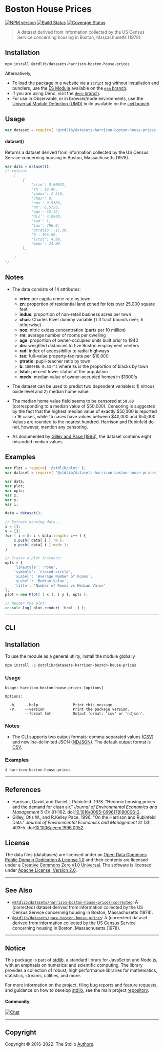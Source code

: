 <!--

@license Apache-2.0

Copyright (c) 2018 The Stdlib Authors.

Licensed under the Apache License, Version 2.0 (the "License");
you may not use this file except in compliance with the License.
You may obtain a copy of the License at

   http://www.apache.org/licenses/LICENSE-2.0

Unless required by applicable law or agreed to in writing, software
distributed under the License is distributed on an "AS IS" BASIS,
WITHOUT WARRANTIES OR CONDITIONS OF ANY KIND, either express or implied.
See the License for the specific language governing permissions and
limitations under the License.

-->

# Boston House Prices

[![NPM version][npm-image]][npm-url] [![Build Status][test-image]][test-url] [![Coverage Status][coverage-image]][coverage-url] <!-- [![dependencies][dependencies-image]][dependencies-url] -->

> A dataset derived from information collected by the US Census Service concerning housing in Boston, Massachusetts (1978).

<section class="installation">

## Installation

```bash
npm install @stdlib/datasets-harrison-boston-house-prices
```

Alternatively,

-   To load the package in a website via a `script` tag without installation and bundlers, use the [ES Module][es-module] available on the [`esm` branch][esm-url].
-   If you are using Deno, visit the [`deno` branch][deno-url].
-   For use in Observable, or in browser/node environments, use the [Universal Module Definition (UMD)][umd] build available on the [`umd` branch][umd-url].

</section>

<section class="usage">

## Usage

```javascript
var dataset = require( '@stdlib/datasets-harrison-boston-house-prices' );
```

#### dataset()

Returns a dataset derived from information collected by the US Census Service concerning housing in Boston, Massachusetts (1978).

```javascript
var data = dataset();
/* returns
    [
        {
            'crim': 0.00632,
            'zn': 18.00,
            'indus': 2.310,
            'chas': 0,
            'nox': 0.5380,
            'rm': 6.5750,
            'age': 65.20,
            'dis': 4.0900,
            'rad': 1,
            'tax': 296.0,
            'ptratio': 15.30,
            'b': 396.90,
            'lstat': 4.98,
            'medv': 24.00
        },
        ...
    ]
*/
```

</section>

<!-- /.usage -->

<section class="notes">

## Notes

-   The data consists of 14 attributes:

    -   **crim**: per capita crime rate by town
    -   **zn**: proportion of residential land zoned for lots over 25,000 square feet
    -   **indus**: proportion of non-retail business acres per town
    -   **chas**: Charles River dummy variable (`1` if tract bounds river; `0` otherwise)
    -   **nox**: nitric oxides concentration (parts per 10 million)
    -   **rm**: average number of rooms per dwelling
    -   **age**: proportion of owner-occupied units built prior to 1940
    -   **dis**: weighted distances to five Boston employment centers
    -   **rad**: index of accessibility to radial highways
    -   **tax**: full-value property-tax rate per $10,000
    -   **ptratio**: pupil-teacher ratio by town
    -   **b**: `1000(Bk-0.63)^2` where `Bk` is the proportion of blacks by town
    -   **lstat**: percent lower status of the population
    -   **medv**: median value of owner-occupied homes in $1000's

-   The dataset can be used to predict two dependent variables: 1) nitrous oxide level and 2) median home value.

-   The median home value field seems to be censored at `50.00` (corresponding to a median value of $50,000). Censoring is suggested by the fact that the highest median value of exactly $50,000 is reported in 16 cases, while 15 cases have values between $40,000 and $50,000. Values are rounded to the nearest hundred. Harrison and Rubinfeld do not, however, mention any censoring.

-   As documented by [Gilley and Pace (1996)][@gilley:1996a], the dataset contains eight miscoded median values.

</section>

<!-- /.notes -->

<section class="examples">

## Examples

<!-- eslint no-undef: "error" -->

```javascript
var Plot = require( '@stdlib/plot' );
var dataset = require( '@stdlib/datasets-harrison-boston-house-prices' );

var data;
var plot;
var opts;
var x;
var y;
var i;

data = dataset();

// Extract housing data...
x = [];
y = [];
for ( i = 0; i < data.length; i++ ) {
    x.push( data[ i ].rm );
    y.push( data[ i ].medv );
}

// Create a plot instance:
opts = {
    'lineStyle': 'none',
    'symbols': 'closed-circle',
    'xLabel': 'Average Number of Rooms',
    'yLabel': 'Median Value',
    'title': 'Number of Rooms vs Median Value'
};
plot = new Plot( [ x ], [ y ], opts );

// Render the plot:
console.log( plot.render( 'html' ) );
```

</section>

<!-- /.examples -->

* * *

<section class="cli">

## CLI

<section class="installation">

## Installation

To use the module as a general utility, install the module globally

```bash
npm install -g @stdlib/datasets-harrison-boston-house-prices
```

</section>

<!-- CLI usage documentation. -->

<section class="usage">

### Usage

```text
Usage: harrison-boston-house-prices [options]

Options:

  -h,    --help                Print this message.
  -V,    --version             Print the package version.
         --format fmt          Output format: 'csv' or 'ndjson'.
```

</section>

<!-- /.usage -->

<section class="notes">

### Notes

-   The CLI supports two output formats: comma-separated values ([CSV][csv]) and newline-delimited JSON ([NDJSON][ndjson]). The default output format is [CSV][csv].

</section>

<!-- /.notes -->

<section class="examples">

### Examples

```bash
$ harrison-boston-house-prices
```

</section>

<!-- /.examples -->

</section>

<!-- /.cli -->

* * *

<section class="references">

## References

-   Harrison, David, and Daniel L Rubinfeld. 1978. "Hedonic housing prices and the demand for clean air." _Journal of Environmental Economics and Management_ 5 (1): 81–102. doi:[10.1016/0095-0696(78)90006-2][@harrison:1978a].
-   Gilley, Otis W., and R.Kelley Pace. 1996. "On the Harrison and Rubinfeld Data." _Journal of Environmental Economics and Management_ 31 (3): 403–5. doi:[10.1006/jeem.1996.0052][@gilley:1996a].

</section>

<!-- /.references -->

<!-- <license> -->

## License

The data files (databases) are licensed under an [Open Data Commons Public Domain Dedication & License 1.0][pddl-1.0] and their contents are licensed under a [Creative Commons Zero v1.0 Universal][cc0]. The software is licensed under [Apache License, Version 2.0][apache-license].

<!-- </license> -->

<!-- Section for related `stdlib` packages. Do not manually edit this section, as it is automatically populated. -->

<section class="related">

* * *

## See Also

-   <span class="package-name">[`@stdlib/datasets/harrison-boston-house-prices-corrected`][@stdlib/datasets/harrison-boston-house-prices-corrected]</span><span class="delimiter">: </span><span class="description">A (corrected) dataset derived from information collected by the US Census Service concerning housing in Boston, Massachusetts (1978).</span>
-   <span class="package-name">[`@stdlib/datasets/pace-boston-house-prices`][@stdlib/datasets/pace-boston-house-prices]</span><span class="delimiter">: </span><span class="description">A (corrected) dataset derived from information collected by the US Census Service concerning housing in Boston, Massachusetts (1978).</span>

</section>

<!-- /.related -->

<!-- Section for all links. Make sure to keep an empty line after the `section` element and another before the `/section` close. -->


<section class="main-repo" >

* * *

## Notice

This package is part of [stdlib][stdlib], a standard library for JavaScript and Node.js, with an emphasis on numerical and scientific computing. The library provides a collection of robust, high performance libraries for mathematics, statistics, streams, utilities, and more.

For more information on the project, filing bug reports and feature requests, and guidance on how to develop [stdlib][stdlib], see the main project [repository][stdlib].

#### Community

[![Chat][chat-image]][chat-url]

---

## Copyright

Copyright &copy; 2016-2022. The Stdlib [Authors][stdlib-authors].

</section>

<!-- /.stdlib -->

<!-- Section for all links. Make sure to keep an empty line after the `section` element and another before the `/section` close. -->

<section class="links">

[npm-image]: http://img.shields.io/npm/v/@stdlib/datasets-harrison-boston-house-prices.svg
[npm-url]: https://npmjs.org/package/@stdlib/datasets-harrison-boston-house-prices

[test-image]: https://github.com/stdlib-js/datasets-harrison-boston-house-prices/actions/workflows/test.yml/badge.svg
[test-url]: https://github.com/stdlib-js/datasets-harrison-boston-house-prices/actions/workflows/test.yml

[coverage-image]: https://img.shields.io/codecov/c/github/stdlib-js/datasets-harrison-boston-house-prices/main.svg
[coverage-url]: https://codecov.io/github/stdlib-js/datasets-harrison-boston-house-prices?branch=main

<!--

[dependencies-image]: https://img.shields.io/david/stdlib-js/datasets-harrison-boston-house-prices.svg
[dependencies-url]: https://david-dm.org/stdlib-js/datasets-harrison-boston-house-prices/main

-->

[umd]: https://github.com/umdjs/umd
[es-module]: https://developer.mozilla.org/en-US/docs/Web/JavaScript/Guide/Modules

[deno-url]: https://github.com/stdlib-js/datasets-harrison-boston-house-prices/tree/deno
[umd-url]: https://github.com/stdlib-js/datasets-harrison-boston-house-prices/tree/umd
[esm-url]: https://github.com/stdlib-js/datasets-harrison-boston-house-prices/tree/esm

[chat-image]: https://img.shields.io/gitter/room/stdlib-js/stdlib.svg
[chat-url]: https://gitter.im/stdlib-js/stdlib/

[stdlib]: https://github.com/stdlib-js/stdlib

[stdlib-authors]: https://github.com/stdlib-js/stdlib/graphs/contributors

[@harrison:1978a]: https://doi.org/10.1016/0095-0696%2878%2990006-2

[@gilley:1996a]: https://doi.org/10.1006/jeem.1996.0052

[csv]: https://tools.ietf.org/html/rfc4180

[ndjson]: http://specs.frictionlessdata.io/ndjson/

[pddl-1.0]: http://opendatacommons.org/licenses/pddl/1.0/

[cc0]: https://creativecommons.org/publicdomain/zero/1.0

[apache-license]: https://www.apache.org/licenses/LICENSE-2.0

<!-- <related-links> -->

[@stdlib/datasets/harrison-boston-house-prices-corrected]: https://github.com/stdlib-js/datasets-harrison-boston-house-prices-corrected

[@stdlib/datasets/pace-boston-house-prices]: https://github.com/stdlib-js/datasets-pace-boston-house-prices

<!-- </related-links> -->

</section>

<!-- /.links -->
